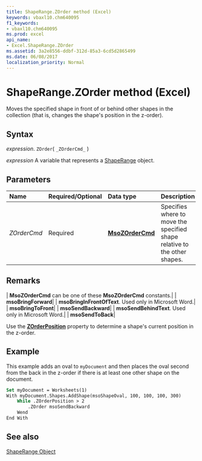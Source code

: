 ```yaml
---
title: ShapeRange.ZOrder method (Excel)
keywords: vbaxl10.chm640095
f1_keywords:
- vbaxl10.chm640095
ms.prod: excel
api_name:
- Excel.ShapeRange.ZOrder
ms.assetid: 3a2e8556-ddbf-312d-85a3-6cd5d2865499
ms.date: 06/08/2017
localization_priority: Normal
---
```



# ShapeRange.ZOrder method (Excel)

Moves the specified shape in front of or behind other shapes in the collection (that is, changes the shape's position in the z-order).


## Syntax

_expression_. `ZOrder`( `_ZOrderCmd_` )

_expression_ A variable that represents a [ShapeRange](./Excel.ShapeRange.md) object.


## Parameters



|Name|Required/Optional|Data type|Description|
|:-----|:-----|:-----|:-----|
| _ZOrderCmd_|Required| **[MsoZOrderCmd](Office.MsoZOrderCmd.md)**|Specifies where to move the specified shape relative to the other shapes.|

## Remarks



| **MsoZOrderCmd** can be one of these **MsoZOrderCmd** constants.|
| **msoBringForward**|
| **msoBringInFrontOfText**. Used only in Microsoft Word.|
| **msoBringToFront**|
| **msoSendBackward**|
| **msoSendBehindText**. Used only in Microsoft Word.|
| **msoSendToBack**|

Use the  **[ZOrderPosition](Excel.ShapeRange.ZOrderPosition.md)** property to determine a shape's current position in the z-order.


## Example

This example adds an oval to  `myDocument` and then places the oval second from the back in the z-order if there is at least one other shape on the document.


```vb
Set myDocument = Worksheets(1) 
With myDocument.Shapes.AddShape(msoShapeOval, 100, 100, 100, 300) 
    While .ZOrderPosition > 2 
        .ZOrder msoSendBackward 
    Wend 
End With
```


## See also


[ShapeRange Object](Excel.ShapeRange.md)

